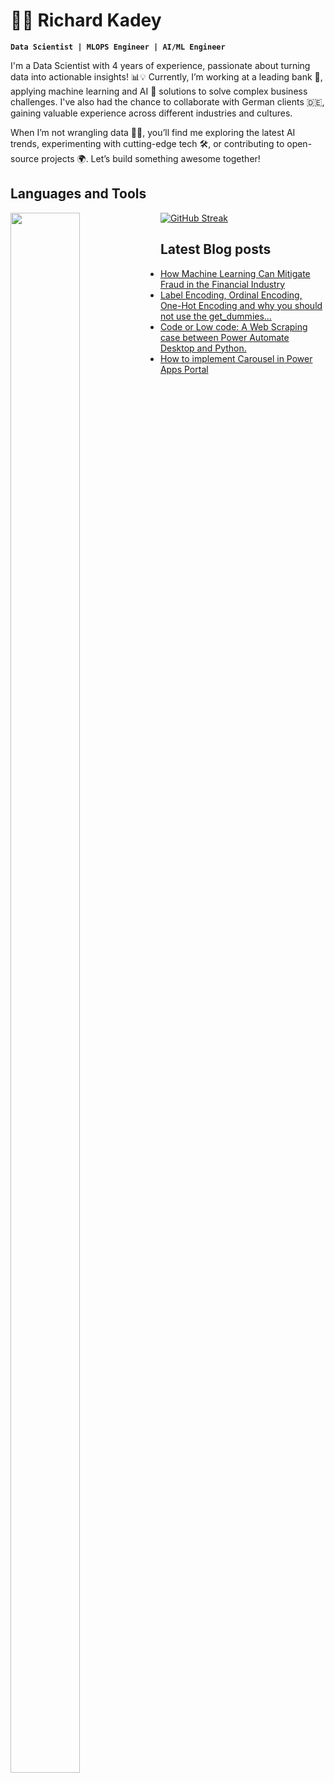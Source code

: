 # 🏄‍♂️ Richard Kadey

**`Data Scientist | MLOPS Engineer | AI/ML Engineer`**

I'm a Data Scientist with 4 years of experience, passionate about turning data into actionable insights! 📊💡 Currently, I’m working at a leading bank 🏦, applying machine learning and AI 🤖 solutions to solve complex business challenges. I've also had the chance to collaborate with German clients 🇩🇪, gaining valuable experience across different industries and cultures.

When I’m not wrangling data 🧑‍💻, you’ll find me exploring the latest AI trends, experimenting with cutting-edge tech 🛠️, or contributing to open-source projects 🌍. Let’s build something awesome together!
## Languages and Tools

<div>
<img align="left" width="47%" height="80%" src="https://github-readme-stats.vercel.app/api?username=rkadey&show_icons=true"/>
<a href="https://git.io/streak-stats"><img src="https://streak-stats.demolab.com?user=rkadey&theme=highcontrast" alt="GitHub Streak" /></a>
</div>



## Latest Blog posts
<!-- BLOG-POST-LIST:START -->
- [How Machine Learning Can Mitigate Fraud in the Financial Industry](https://medium.com/@richardkadey/how-machine-learning-can-mitigate-fraud-in-the-financial-industry-3059e3d93284?source=rss-1cca604bdd8c------2)
- [Label Encoding, Ordinal Encoding, One-Hot Encoding and why you should not use the get_dummies…](https://medium.com/@richardkadey/label-encoding-ordinal-encoding-one-hot-encoding-and-why-you-should-not-use-the-get-dummies-39c53550cc89?source=rss-1cca604bdd8c------2)
- [Code or Low code: A Web Scraping case between Power Automate Desktop and Python.](https://medium.com/@richardkadey/code-or-low-code-a-web-scraping-case-between-power-automate-desktop-and-python-bf46fba9e12b?source=rss-1cca604bdd8c------2)
- [How to implement Carousel in Power Apps Portal](https://medium.com/@richardkadey/how-to-implement-carousel-in-power-apps-portal-e2214b010395?source=rss-1cca604bdd8c------2)
<!-- BLOG-POST-LIST:END -->
